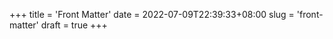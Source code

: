 +++
title = 'Front Matter'
date = 2022-07-09T22:39:33+08:00
slug = 'front-matter'
draft = true
+++

##
